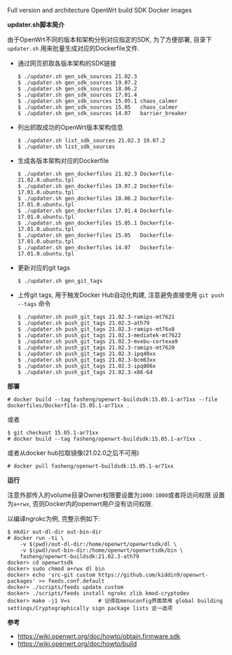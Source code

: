 Full version and architecture OpenWrt build SDK Docker images

**updater.sh脚本简介**

由于OpenWrt不同的版本和架构分别对应指定的SDK, 为了方便部署, 目录下
 `updater.sh` 用来批量生成对应的Dockerfile文件.

- 通过网页抓取各版本架构的SDK链接
  ```
  $ ./updater.sh gen_sdk_sources 21.02.3
  $ ./updater.sh gen_sdk_sources 19.07.2
  $ ./updater.sh gen_sdk_sources 18.06.2
  $ ./updater.sh gen_sdk_sources 17.01.4
  $ ./updater.sh gen_sdk_sources 15.05.1 chaos_calmer
  $ ./updater.sh gen_sdk_sources 15.05   chaos_calmer
  $ ./updater.sh gen_sdk_sources 14.07   barrier_breaker
  ```

- 列出抓取成功的OpenWrt版本架构信息
  ```
  $ ./updater.sh list_sdk_sources 21.02.3 19.07.2
  $ ./updater.sh list_sdk_sources
  ```

- 生成各版本架构对应的Dockerfile
  ```
  $ ./updater.sh gen_dockerfiles 21.02.3 Dockerfile-21.02.0.ubuntu.tpl
  $ ./updater.sh gen_dockerfiles 19.07.2 Dockerfile-17.01.0.ubuntu.tpl
  $ ./updater.sh gen_dockerfiles 18.06.2 Dockerfile-17.01.0.ubuntu.tpl
  $ ./updater.sh gen_dockerfiles 17.01.4 Dockerfile-17.01.0.ubuntu.tpl
  $ ./updater.sh gen_dockerfiles 15.05.1 Dockerfile-17.01.0.ubuntu.tpl
  $ ./updater.sh gen_dockerfiles 15.05   Dockerfile-17.01.0.ubuntu.tpl
  $ ./updater.sh gen_dockerfiles 14.07   Dockerfile-17.01.0.ubuntu.tpl
  ```

- 更新对应的git tags
  ```
  $ ./updater.sh gen_git_tags
  ```

- 上传git tags, 用于触发Docker Hub自动化构建, 注意避免直接使用 `git push
  --tags` 命令
  ```
  $ ./updater.sh push_git_tags 21.02.3-ramips-mt7621
  $ ./updater.sh push_git_tags 21.02.3-ath79
  $ ./updater.sh push_git_tags 21.02.3-ramips-mt76x8
  $ ./updater.sh push_git_tags 21.02.3-mediatek-mt7622
  $ ./updater.sh push_git_tags 21.02.3-mvebu-cortexa9
  $ ./updater.sh push_git_tags 21.02.3-ramips-mt7620
  $ ./updater.sh push_git_tags 21.02.3-ipq40xx
  $ ./updater.sh push_git_tags 21.02.3-bcm63xx
  $ ./updater.sh push_git_tags 21.02.3-ipq806x
  $ ./updater.sh push_git_tags 21.02.3-x86-64
  ```

**部署**

```
# docker build --tag fasheng/openwrt-buildsdk:15.05.1-ar71xx --file dockerfiles/Dockerfile-15.05.1-ar71xx .
```
或者
```
$ git checkout 15.05.1-ar71xx
# docker build --tag fasheng/openwrt-buildsdk:15.05.1-ar71xx .
```
或者从docker hub拉取镜像(21.02.0之后不可用)
```
# docker pull fasheng/openwrt-buildsdk:15.05.1-ar71xx
```

**运行**

注意外部传入的volume目录Owner权限要设置为`1000:1000`或者将访问权限
设置为`a+rwx`, 否则Docker内的openwrt用户没有访问权限.

以编译ngrokc为例, 完整示例如下:
```
$ mkdir out-dl-dir out-bin-dir
# docker run -ti \
    -v $(pwd)/out-dl-dir:/home/openwrt/openwrtsdk/dl \
    -v $(pwd)/out-bin-dir:/home/openwrt/openwrtsdk/bin \
    fasheng/openwrt-buildsdk:21.02.3-ath79
docker> cd openwrtsdk
docker> sudo chmod a+rwx dl bin
docker> echo 'src-git custom https://github.com/kiddin9/openwrt-packages' >> feeds.conf.default
docker> ./scripts/feeds update custom
docker> ./scripts/feeds install ngrokc zlib kmod-cryptodev
docker> make -j1 V=s         # 记得在menuconfig界面禁用 global building settings/Cryptographically sign package lists 这一选项
```

**参考**
- https://wiki.openwrt.org/doc/howto/obtain.firmware.sdk
- https://wiki.openwrt.org/doc/howto/build
